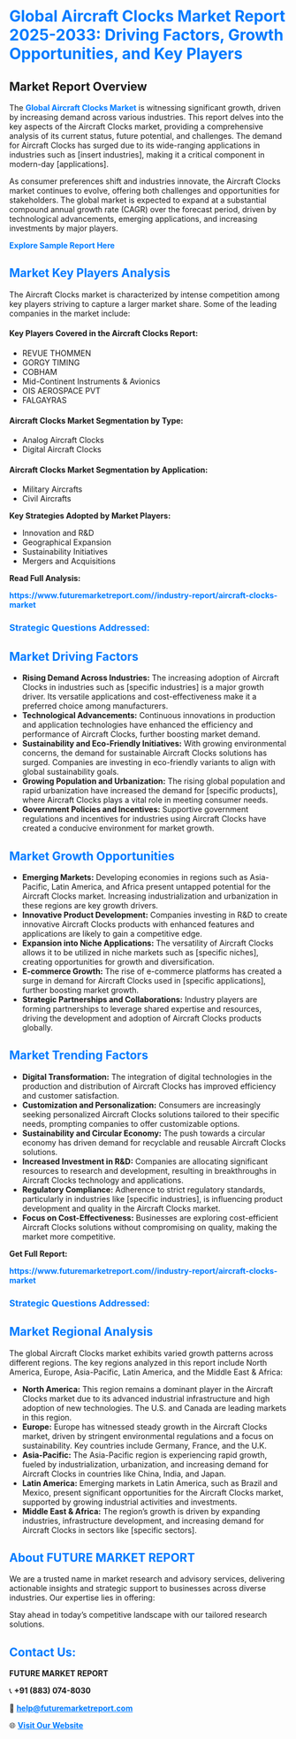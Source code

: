 <h1 style="color: #007BFF;">Global Aircraft Clocks Market Report 2025-2033: Driving Factors, Growth Opportunities, and Key Players</h1>

<section id="overview">
<h2>Market Report Overview</h2>
<p>The <a href="https://www.futuremarketreport.com//industry-report/aircraft-clocks-market" style="color: #007BFF; text-decoration: none;"><strong>Global Aircraft Clocks Market</strong></a> is witnessing significant growth, driven by increasing demand across various industries. This report delves into the key aspects of the Aircraft Clocks market, providing a comprehensive analysis of its current status, future potential, and challenges. The demand for Aircraft Clocks has surged due to its wide-ranging applications in industries such as [insert industries], making it a critical component in modern-day [applications].</p>
<p>As consumer preferences shift and industries innovate, the Aircraft Clocks market continues to evolve, offering both challenges and opportunities for stakeholders. The global market is expected to expand at a substantial compound annual growth rate (CAGR) over the forecast period, driven by technological advancements, emerging applications, and increasing investments by major players.</p>
</section>

<section id="overview">
<p><a href="https://www.futuremarketreport.com//request-sample/reportId=83132" style="color: #007BFF; text-decoration: none;"><strong>Explore Sample Report Here</strong></a></p>
</section>

<section id="key-players">
<h2 style="color: #007BFF;">Market Key Players Analysis</h2>
<p>The Aircraft Clocks market is characterized by intense competition among key players striving to capture a larger market share. Some of the leading companies in the market include:</p>
<h4>Key Players Covered in the Aircraft Clocks Report:</h4>
<ul><li>REVUE THOMMEN</li><li>GORGY TIMING</li><li>COBHAM</li><li>Mid-Continent Instruments &amp; Avionics</li><li>OIS AEROSPACE PVT</li><li>FALGAYRAS</li></ul>
<h4>Aircraft Clocks Market Segmentation by Type:</h4>
<ul><li>Analog Aircraft Clocks</li><li>Digital Aircraft Clocks</li></ul>

<h4>Aircraft Clocks Market Segmentation by Application:</h4>
<ul><li>Military Aircrafts</li><li>Civil Aircrafts</li></ul>
<p><strong>Key Strategies Adopted by Market Players:</strong></p>
<ul>
<li>Innovation and R&D</li>
<li>Geographical Expansion</li>
<li>Sustainability Initiatives</li>
<li>Mergers and Acquisitions</li>
</ul>
</section>

<section>
<p><strong>Read Full Analysis: </strong></p><a href="https://www.futuremarketreport.com//industry-report/aircraft-clocks-market" style="color: #007BFF; text-decoration: none;"><strong>https://www.futuremarketreport.com//industry-report/aircraft-clocks-market</strong></a>
<h3 style="color: #007BFF;">Strategic Questions Addressed:</h3>
</section>

<section id="driving-factors">
<h2 style="color: #007BFF;">Market Driving Factors</h2>
<ul>
<li><strong>Rising Demand Across Industries:</strong> The increasing adoption of Aircraft Clocks in industries such as [specific industries] is a major growth driver. Its versatile applications and cost-effectiveness make it a preferred choice among manufacturers.</li>
<li><strong>Technological Advancements:</strong> Continuous innovations in production and application technologies have enhanced the efficiency and performance of Aircraft Clocks, further boosting market demand.</li>
<li><strong>Sustainability and Eco-Friendly Initiatives:</strong> With growing environmental concerns, the demand for sustainable Aircraft Clocks solutions has surged. Companies are investing in eco-friendly variants to align with global sustainability goals.</li>
<li><strong>Growing Population and Urbanization:</strong> The rising global population and rapid urbanization have increased the demand for [specific products], where Aircraft Clocks plays a vital role in meeting consumer needs.</li>
<li><strong>Government Policies and Incentives:</strong> Supportive government regulations and incentives for industries using Aircraft Clocks have created a conducive environment for market growth.</li>
</ul>
</section>

<section id="growth-opportunities">
<h2 style="color: #007BFF;">Market Growth Opportunities</h2>
<ul>
<li><strong>Emerging Markets:</strong> Developing economies in regions such as Asia-Pacific, Latin America, and Africa present untapped potential for the Aircraft Clocks market. Increasing industrialization and urbanization in these regions are key growth drivers.</li>
<li><strong>Innovative Product Development:</strong> Companies investing in R&D to create innovative Aircraft Clocks products with enhanced features and applications are likely to gain a competitive edge.</li>
<li><strong>Expansion into Niche Applications:</strong> The versatility of Aircraft Clocks allows it to be utilized in niche markets such as [specific niches], creating opportunities for growth and diversification.</li>
<li><strong>E-commerce Growth:</strong> The rise of e-commerce platforms has created a surge in demand for Aircraft Clocks used in [specific applications], further boosting market growth.</li>
<li><strong>Strategic Partnerships and Collaborations:</strong> Industry players are forming partnerships to leverage shared expertise and resources, driving the development and adoption of Aircraft Clocks products globally.</li>
</ul>
</section>

<section id="trending-factors">
<h2 style="color: #007BFF;">Market Trending Factors</h2>
<ul>
<li><strong>Digital Transformation:</strong> The integration of digital technologies in the production and distribution of Aircraft Clocks has improved efficiency and customer satisfaction.</li>
<li><strong>Customization and Personalization:</strong> Consumers are increasingly seeking personalized Aircraft Clocks solutions tailored to their specific needs, prompting companies to offer customizable options.</li>
<li><strong>Sustainability and Circular Economy:</strong> The push towards a circular economy has driven demand for recyclable and reusable Aircraft Clocks solutions.</li>
<li><strong>Increased Investment in R&D:</strong> Companies are allocating significant resources to research and development, resulting in breakthroughs in Aircraft Clocks technology and applications.</li>
<li><strong>Regulatory Compliance:</strong> Adherence to strict regulatory standards, particularly in industries like [specific industries], is influencing product development and quality in the Aircraft Clocks market.</li>
<li><strong>Focus on Cost-Effectiveness:</strong> Businesses are exploring cost-efficient Aircraft Clocks solutions without compromising on quality, making the market more competitive.</li>
</ul>
</section>

<section>
<p><strong>Get Full Report: </strong></p><a href="https://www.futuremarketreport.com//industry-report/aircraft-clocks-market" style="color: #007BFF; text-decoration: none;"><strong>https://www.futuremarketreport.com//industry-report/aircraft-clocks-market</strong></a>
<h3 style="color: #007BFF;">Strategic Questions Addressed:</h3>
</section>


<section id="regional-analysis">
<h2 style="color: #007BFF;">Market Regional Analysis</h2>
<p>The global Aircraft Clocks market exhibits varied growth patterns across different regions. The key regions analyzed in this report include North America, Europe, Asia-Pacific, Latin America, and the Middle East & Africa:</p>
<ul>
<li><strong>North America:</strong> This region remains a dominant player in the Aircraft Clocks market due to its advanced industrial infrastructure and high adoption of new technologies. The U.S. and Canada are leading markets in this region.</li>
<li><strong>Europe:</strong> Europe has witnessed steady growth in the Aircraft Clocks market, driven by stringent environmental regulations and a focus on sustainability. Key countries include Germany, France, and the U.K.</li>
<li><strong>Asia-Pacific:</strong> The Asia-Pacific region is experiencing rapid growth, fueled by industrialization, urbanization, and increasing demand for Aircraft Clocks in countries like China, India, and Japan.</li>
<li><strong>Latin America:</strong> Emerging markets in Latin America, such as Brazil and Mexico, present significant opportunities for the Aircraft Clocks market, supported by growing industrial activities and investments.</li>
<li><strong>Middle East & Africa:</strong> The region’s growth is driven by expanding industries, infrastructure development, and increasing demand for Aircraft Clocks in sectors like [specific sectors].</li>
</ul>
</section>

<footer>
<h2 style="color: #007BFF;">About FUTURE MARKET REPORT</h2>
<p>We are a trusted name in market research and advisory services, delivering actionable insights and strategic support to businesses across diverse industries. Our expertise lies in offering:</p>

<p>Stay ahead in today’s competitive landscape with our tailored research solutions.</p>

<h2 style="color: #007BFF;">Contact Us:</h2>
<p><strong>FUTURE MARKET REPORT</strong></p>
<p>📞 <strong>+91 (883) 074-8030</strong></p>
<p>📧 <strong><a href="mailto:help@futuremarketreport.com" style="color: #007BFF;">help@futuremarketreport.com</a></strong></p>
<p>🌐 <strong><a href="https://www.futuremarketreport.com/" style="color: #007BFF;">Visit Our Website</a></strong></p>
</footer>